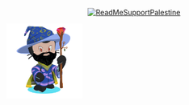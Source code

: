 <div align='center'>
<!---
![Cyberpunk (1)](https://github.com/omarluq/omarluq/assets/84993125/2a047308-6ff9-4b5a-9e58-4747b759ccee)
-->

[![ReadMeSupportPalestine](https://raw.githubusercontent.com/Safouene1/support-palestine-banner/master/banner-support.svg)](https://www.change.org/p/sign-and-share-this-urgent-petition-calling-for-a-ceasefirenow-in-gaza-and-israel)

</div>

<img align="left" width="150" height="150" src="https://github.com/omarluq/omarluq/blob/main/assets/ruby-wizard-octocat.png?raw=true">
